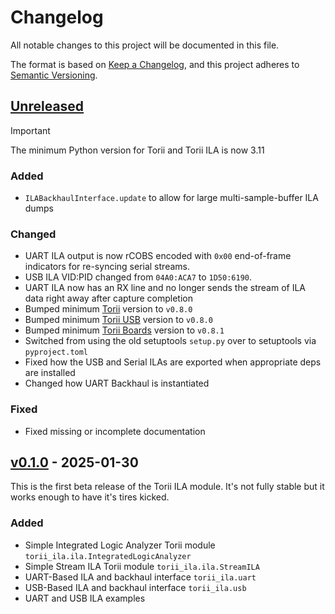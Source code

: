 <!-- markdownlint-disable MD024 -->
# Changelog

All notable changes to this project will be documented in this file.

The format is based on [Keep a Changelog](https://keepachangelog.com/en/1.0.0/),
and this project adheres to [Semantic Versioning](https://semver.org/spec/v2.0.0.html).

<!--
Unreleased template stuff

## [Unreleased]
### Added
### Changed
### Deprecated
### Removed
### Fixed
### Security
-->

## [Unreleased]

> [!IMPORTANT]
> The minimum Python version for Torii and Torii ILA is now 3.11

### Added

- `ILABackhaulInterface.update` to allow for large multi-sample-buffer ILA dumps

### Changed

- UART ILA output is now rCOBS encoded with `0x00` end-of-frame indicators for re-syncing serial streams.
- USB ILA VID:PID changed from `04A0:ACA7` to `1D50:6190`.
- UART ILA now has an RX line and no longer sends the stream of ILA data right away after capture completion
- Bumped minimum [Torii] version to `v0.8.0`
- Bumped minimum [Torii USB] version to `v0.8.0`
- Bumped minimum [Torii Boards] version to `v0.8.1`
- Switched from using the old setuptools `setup.py` over to setuptools via `pyproject.toml`
- Fixed how the USB and Serial ILAs are exported when appropriate deps are installed
- Changed how UART Backhaul is instantiated

### Fixed

- Fixed missing or incomplete documentation

## [v0.1.0] - 2025-01-30

This is the first beta release of the Torii ILA module. It's not fully stable but it works
enough to have it's tires kicked.

### Added

- Simple Integrated Logic Analyzer Torii module `torii_ila.ila.IntegratedLogicAnalyzer`
- Simple Stream ILA Torii module `torii_ila.ila.StreamILA`
- UART-Based ILA and backhaul interface `torii_ila.uart`
- USB-Based ILA and backhaul interface `torii_ila.usb`
- UART and USB ILA examples

[Unreleased]: https://github.com/shrine-maiden-heavy-industries/torii-ila/compare/v0.1.0...main
[v0.1.0]: https://github.com/shrine-maiden-heavy-industries/torii-ila/compare/aa8b192...v0.1.0

[Torii]: https://github.com/shrine-maiden-heavy-industries/torii-hdl
[Torii USB]: https://github.com/shrine-maiden-heavy-industries/torii-usb
[Torii Boards]: https://github.com/shrine-maiden-heavy-industries/torii-boards
